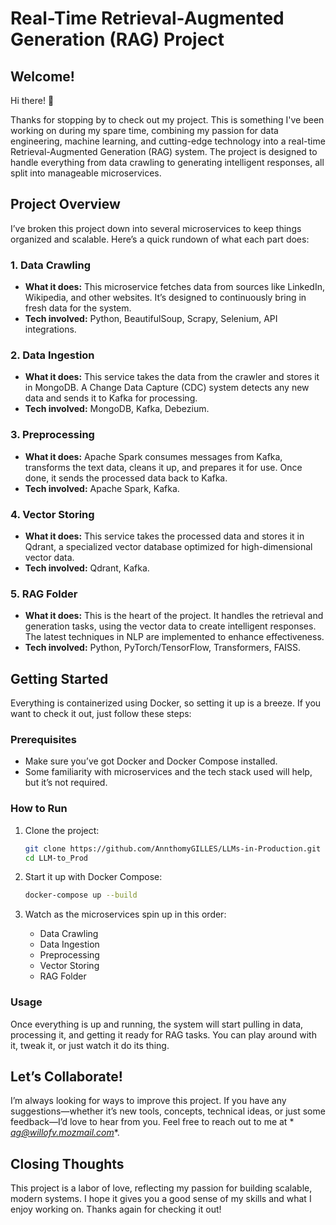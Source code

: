 # Real-Time Retrieval-Augmented Generation (RAG) Project

## Welcome!

Hi there! 👋

Thanks for stopping by to check out my project. This is something I've been working on during my spare time, combining
my passion for data engineering, machine learning, and cutting-edge technology into a real-time Retrieval-Augmented
Generation (RAG) system. The project is designed to handle everything from data crawling to generating intelligent
responses, all split into manageable microservices.

## Project Overview

I’ve broken this project down into several microservices to keep things organized and scalable. Here’s a quick rundown
of what each part does:

### 1. **Data Crawling**

- **What it does:** This microservice fetches data from sources like LinkedIn, Wikipedia, and other websites. It’s
  designed to continuously bring in fresh data for the system.
- **Tech involved:** Python, BeautifulSoup, Scrapy, Selenium, API integrations.

### 2. **Data Ingestion**

- **What it does:** This service takes the data from the crawler and stores it in MongoDB. A Change Data Capture (CDC)
  system detects any new data and sends it to Kafka for processing.
- **Tech involved:** MongoDB, Kafka, Debezium.

### 3. **Preprocessing**

- **What it does:** Apache Spark consumes messages from Kafka, transforms the text data, cleans it up, and prepares it
  for use. Once done, it sends the processed data back to Kafka.
- **Tech involved:** Apache Spark, Kafka.

### 4. **Vector Storing**

- **What it does:** This service takes the processed data and stores it in Qdrant, a specialized vector database
  optimized for high-dimensional vector data.
- **Tech involved:** Qdrant, Kafka.

### 5. **RAG Folder**

- **What it does:** This is the heart of the project. It handles the retrieval and generation tasks, using the vector
  data to create intelligent responses. The latest techniques in NLP are implemented to enhance effectiveness.
- **Tech involved:** Python, PyTorch/TensorFlow, Transformers, FAISS.

## Getting Started

Everything is containerized using Docker, so setting it up is a breeze. If you want to check it out, just follow these
steps:

### Prerequisites

- Make sure you’ve got Docker and Docker Compose installed.
- Some familiarity with microservices and the tech stack used will help, but it’s not required.

### How to Run

1. Clone the project:
   ```bash
   git clone https://github.com/AnnthomyGILLES/LLMs-in-Production.git
   cd LLM-to_Prod
   ```

2. Start it up with Docker Compose:
   ```bash
   docker-compose up --build
   ```

3. Watch as the microservices spin up in this order:
    - Data Crawling
    - Data Ingestion
    - Preprocessing
    - Vector Storing
    - RAG Folder

### Usage

Once everything is up and running, the system will start pulling in data, processing it, and getting it ready for RAG
tasks. You can play around with it, tweak it, or just watch it do its thing.

## Let’s Collaborate!

I’m always looking for ways to improve this project. If you have any suggestions—whether it’s new tools, concepts,
technical ideas, or just some feedback—I’d love to hear from you. Feel free to reach out to me at *
*ag@willofv.mozmail.com**.

## Closing Thoughts

This project is a labor of love, reflecting my passion for building scalable, modern systems. I hope it gives you a good
sense of my skills and what I enjoy working on. Thanks again for checking it out!

